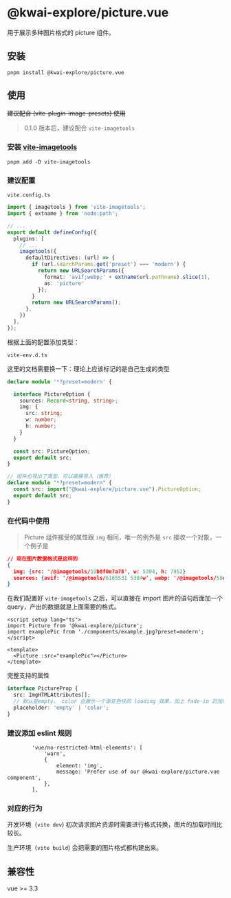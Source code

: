 # @kwai-explore/picture.vue

用于展示多种图片格式的 picture 组件。

## 安装

`pnpm install @kwai-explore/picture.vue`

## 使用

~~建议配合 (vite-plugin-image-presets) 使用~~  
> 0.1.0 版本后，建议配合 `vite-imagetools`

### 安装 [vite-imagetools](https://github.com/JonasKruckenberg/imagetools)

`pnpm add -D vite-imagetools`

### 建议配置

`vite.config.ts`

```ts
import { imagetools } from 'vite-imagetools';
import { extname } from 'node:path';

// ...
export default defineConfig({
  plugins: [
    // ...
    imagetools({
      defaultDirectives: (url) => {
        if (url.searchParams.get('preset') === 'modern') {
          return new URLSearchParams({
            format: 'avif;webp;' + extname(url.pathname).slice(1),
            as: 'picture'
          });
        }
        return new URLSearchParams();
      },
    })
  ],
});
```

根据上面的配置添加类型：

`vite-env.d.ts`

这里的文档需要换一下：理论上应该标记的是自己生成的类型

```ts
declare module '*?preset=modern' {

  interface PictureOption {
    sources: Record<string, string>;
    img: {
      src: string;
      w: number;
      h: number;
    }
  }

  const src: PictureOption;
  export default src;
}

// 组件也导出了类型，可以直接导入（推荐）
declare module "*?preset=modern" {
  const src: import("@kwai-explore/picture.vue").PictureOption;
  export default src;
}
```

### 在代码中使用

> Picture 组件接受的属性跟 `img` 相同，唯一的例外是 `src` 接收一个对象，一个例子是

```json
// 现在图片数据格式是这样的
{
  img: {src: '/@imagetools/19b8f0e7a78', w: 5304, h: 7952}
  sources: {avif: '/@imagetools/6165531 5304w', webp: '/@imagetools/58dbfda 5304w'}
}
```

在我们配置好 `vite-imagetools` 之后，可以直接在 import 图片的语句后面加一个 query，产出的数据就是上面需要的格式。

```vue
<script setup lang="ts">
import Picture from '@kwai-explore/picture';
import examplePic from './components/example.jpg?preset=modern';
</script>

<template>
  <Picture :src="examplePic"></Picture>
</template>
```

完整支持的属性

```ts
interface PictureProp {
  src: ImgHTMLAttributes[];
  // 默认是empty。 color 会展示一个渐变色块的 loading 效果，加上 fade-in 的加载成功的渐变效果。
  placeholder: 'empty' | 'color';
}
```

### 建议添加 eslint 规则

```
        'vue/no-restricted-html-elements': [
            'warn',
            {
                element: 'img',
                message: 'Prefer use of our @kwai-explore/picture.vue component',
            },
        ],
```

### 对应的行为

开发环境（`vite dev`) 初次请求图片资源时需要进行格式转换，图片的加载时间比较长。

生产环境（`vite build`) 会把需要的图片格式都构建出来。

## 兼容性

vue >= 3.3
